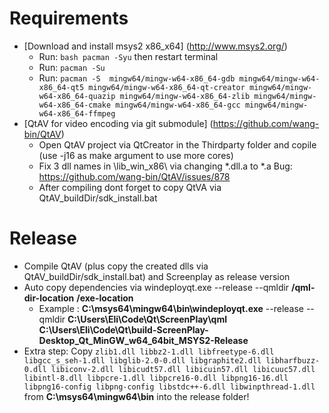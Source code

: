 # Requirements
 - [Download and install msys2 x86_x64] (http://www.msys2.org/)
    - Run: ``` bash pacman -Syu ``` then restart terminal
    - Run: ``` pacman -Su ```
    - Run: ``` pacman -S  mingw64/mingw-w64-x86_64-gdb mingw64/mingw-w64-x86_64-qt5 mingw64/mingw-w64-x86_64-qt-creator mingw64/mingw-w64-x86_64-quazip mingw64/mingw-w64-x86_64-zlib mingw64/mingw-w64-x86_64-cmake mingw64/mingw-w64-x86_64-gcc mingw64/mingw-w64-x86_64-ffmpeg ```
 - [QtAV for video encoding via git submodule] (https://github.com/wang-bin/QtAV) 
    - Open QtAV project via QtCreator in the Thirdparty folder and copile (use -j16 as make argument to use more cores)
    - Fix 3 dll names in \lib_win_x86\ via changing *.dll.a to *.a  Bug: https://github.com/wang-bin/QtAV/issues/878
    - After compiling dont forget to copy QtVA via QtAV_buildDir/sdk_install.bat

# Release
 - Compile QtAV (plus copy the created dlls via QtAV_buildDir/sdk_install.bat) and Screenplay as release version
 - Auto copy dependencies via  windeployqt.exe --release --qmldir **/qml-dir-location** **/exe-location**
    - Example : **C:\msys64\mingw64\bin\windeployqt.exe**  --release --qmldir **C:\Users\Eli\Code\Qt\ScreenPlay\qml** **C:\Users\Eli\Code\Qt\build-ScreenPlay-Desktop_Qt_MinGW_w64_64bit_MSYS2-Release**
 - Extra step: Copy ``` zlib1.dll libbz2-1.dll libfreetype-6.dll libgcc_s_seh-1.dll libglib-2.0-0.dll libgraphite2.dll libharfbuzz-0.dll libiconv-2.dll libicudt57.dll libicuin57.dll libicuuc57.dll libintl-8.dll libpcre-1.dll libpcre16-0.dll libpng16-16.dll libpng16-config libpng-config libstdc++-6.dll libwinpthread-1.dll ``` from **C:\msys64\mingw64\bin** into the release folder!